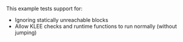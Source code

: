 This example tests support for:

* Ignoring statically unreachable blocks
* Allow KLEE checks and runtime functions to run normally (without jumping)

